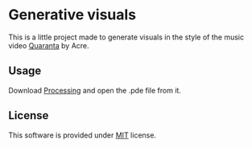 # Generative visuals

This is a little project made to generate visuals in the style of the music video [Quaranta](https://youtu.be/J6TOFe03oLQ) by Acre.

## Usage

Download [Processing](https://processing.org/download/) and open the .pde file from it.

## License

This software is provided under [MIT](https://choosealicense.com/licenses/mit/) license.
